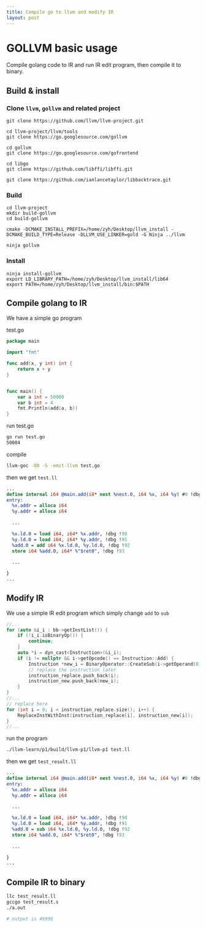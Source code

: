 ```yaml
---
title: Compile go to llvm and modify IR
layout: post
---
```


# GOLLVM basic usage

Compile golang code to IR and run IR edit program, then compile it to binary.

## Build & install

### Clone `llvm`, `gollvm` and related project

```
git clone https://github.com/llvm/llvm-project.git

cd llvm-project/llvm/tools
git clone https://go.googlesource.com/gollvm

cd gollvm
git clone https://go.googlesource.com/gofrontend

cd libgo
git clone https://github.com/libffi/libffi.git

git clone https://github.com/ianlancetaylor/libbacktrace.git
```

### Build

```
cd llvm-project
mkdir build-gollvm
cd build-gollvm

cmake -DCMAKE_INSTALL_PREFIX=/home/zyh/Desktop/llvm_install -DCMAKE_BUILD_TYPE=Release -DLLVM_USE_LINKER=gold -G Ninja ../llvm

ninja gollvm
```

### Install

```
ninja install-gollvm
export LD_LIBRARY_PATH=/home/zyh/Desktop/llvm_install/lib64
export PATH=/home/zyh/Desktop/llvm_install/bin:$PATH
```

## Compile golang to IR

We have a simple go program

test.go

```go
package main
  
import "fmt"

func add(x, y int) int {
    return x + y
}


func main() {
    var a int = 50000
    var b int = 4
    fmt.Println(add(a, b))
}
```

run test.go

```bash
go run test.go
50004
```

compile

```bash
llvm-goc -O0 -S -emit-llvm test.go
```

then we get `test.ll`

```llvm
...
define internal i64 @main.add(i8* nest %nest.0, i64 %x, i64 %y) #0 !dbg !81 {
entry:
  %x.addr = alloca i64
  %y.addr = alloca i64
  
  ...

  %x.ld.0 = load i64, i64* %x.addr, !dbg !90
  %y.ld.0 = load i64, i64* %y.addr, !dbg !91
  %add.0 = add i64 %x.ld.0, %y.ld.0, !dbg !92
  store i64 %add.0, i64* %"$ret0", !dbg !93
  
  ...

}
...
```

## Modify IR

We use a simple IR edit program which simply change `add` to `sub`

```c++
//...
for (auto &i_i : bb->getInstList()) {
    if (!i_i.isBinaryOp()) {
        continue;
    }
    auto *i = dyn_cast<Instruction>(&i_i);
    if (i != nullptr && i->getOpcode() == Instruction::Add) {
        Instruction *new_i = BinaryOperator::CreateSub(i->getOperand(0), i->getOperand(1));
        // replace the instruction later
        instruction_replace.push_back(i);
        instruction_new.push_back(new_i);
    }
}
//...
// replace here
for (int i = 0; i < instruction_replace.size(); i++) {
    ReplaceInstWithInst(instruction_replace[i], instruction_new[i]);
}
//...
```

run the program

```bash
./llvm-learn/p1/build/llvm-p1/llvm-p1 test.ll
```

then we get `test_result.ll`

```llvm
...
define internal i64 @main.add(i8* nest %nest.0, i64 %x, i64 %y) #0 !dbg !81 {
entry:
  %x.addr = alloca i64
  %y.addr = alloca i64
  
  ...

  %x.ld.0 = load i64, i64* %x.addr, !dbg !90
  %y.ld.0 = load i64, i64* %y.addr, !dbg !91
  %add.0 = sub i64 %x.ld.0, %y.ld.0, !dbg !92
  store i64 %add.0, i64* %"$ret0", !dbg !93
  
  ...

}
...
```

## Compile IR to binary

```bash
llc test_result.ll
gccgo test_result.s
./a.out

# output is 49996
```